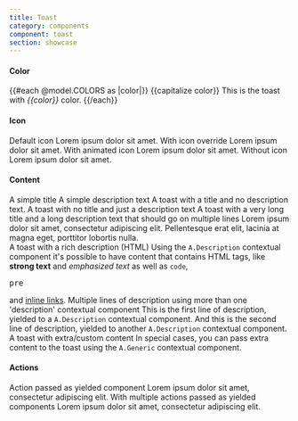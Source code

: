 ```yaml
---
title: Toast
category: components
component: toast
section: showcase
---
```



<section data-test-percy data-section="showcase">
  

  <h4 class="dummy-h4">Color</h4>
  <div class="dummy-toast-base-sample">
    {{#each @model.COLORS as |color|}}
      <Hds::Toast @color={{color}} @onDismiss={{this.noop}} as |T|>
        <T.Title>{{capitalize color}}</T.Title>
        <T.Description>This is the toast with <em>{{color}}</em> color.</T.Description>
      </Hds::Toast>
    {{/each}}
  </div>

  <h4 class="dummy-h4">Icon</h4>
  <div class="dummy-toast-base-sample">
    <Hds::Toast @color="highlight" @onDismiss={{this.noop}} as |T|>
      <T.Title>Default icon</T.Title>
      <T.Description>Lorem ipsum dolor sit amet.</T.Description>
    </Hds::Toast>
    <Hds::Toast @color="highlight" @icon="meh" @onDismiss={{this.noop}} as |T|>
      <T.Title>With icon override</T.Title>
      <T.Description>Lorem ipsum dolor sit amet.</T.Description>
    </Hds::Toast>
    <Hds::Toast @color="highlight" @icon="running" @onDismiss={{this.noop}} as |T|>
      <T.Title>With animated icon</T.Title>
      <T.Description>Lorem ipsum dolor sit amet.</T.Description>
    </Hds::Toast>
    <Hds::Toast @color="highlight" @icon="" @onDismiss={{this.noop}} as |T|>
      <T.Title>Without icon</T.Title>
      <T.Description>Lorem ipsum dolor sit amet.</T.Description>
    </Hds::Toast>
  </div>

  <h4 class="dummy-h4">Content</h4>
  <div class="dummy-toast-sample-grid dummy-toast-sample-grid--wide-content">
    <div class="dummy-toast-sample-grid__column">
      <Hds::Toast @color="success" @onDismiss={{this.noop}} as |T|>
        <T.Title>A simple title</T.Title>
        <T.Description>A simple description text</T.Description>
      </Hds::Toast>
      <Hds::Toast @color="success" @onDismiss={{this.noop}} as |T|>
        <T.Title>A toast with a title and no description text.</T.Title>
      </Hds::Toast>
      <Hds::Toast @color="success" @onDismiss={{this.noop}} as |T|>
        <T.Description>A toast with no title and just a description text</T.Description>
      </Hds::Toast>
      <Hds::Toast @color="success" @onDismiss={{this.noop}} as |T|>
        <T.Title>A toast with a very long title and a long description text that should go on multiple lines</T.Title>
        <T.Description>Lorem ipsum dolor sit amet, consectetur adipiscing elit. Pellentesque erat elit, lacinia at magna
          eget, porttitor lobortis nulla.</T.Description>
      </Hds::Toast>
    </div>
    <div class="dummy-toast-sample-grid__column">
      <Hds::Toast @color="success" @onDismiss={{this.noop}} as |T|>
        <T.Title>A toast with a rich description (HTML)</T.Title>
        <T.Description>Using the
          <code>A.Description</code>
          contextual component it's possible to have content that contains HTML tags, like
          <strong>strong text</strong>
          and
          <em>emphasized text</em>
          as well as
          <code>code</code>,
          <pre>pre</pre>
          and
          <a href="#">inline links</a>.</T.Description>
      </Hds::Toast>
      <Hds::Toast @onDismiss={{this.noop}} @color="success" as |T|>
        <T.Title>Multiple lines of description using more than one 'description' contextual component</T.Title>
        <T.Description>This is the first line of description, yielded to a
          <code>A.Description</code>
          contextual component.</T.Description>
        <T.Description>And this is the second line of description, yielded to another
          <code>A.Description</code>
          contextual component.</T.Description>
      </Hds::Toast>
      <Hds::Toast @color="success" @onDismiss={{this.noop}} as |T|>
        <T.Title>A toast with extra/custom content</T.Title>
        <T.Description>In special cases, you can pass extra content to the toast using the
          <code>A.Generic</code>
          contextual component.</T.Description>
        <T.Generic>
          <DummyPlaceholder @text="some generic content" @height="50" @background="#eee" />
        </T.Generic>
      </Hds::Toast>
    </div>
  </div>

  <h4 class="dummy-h4">Actions</h4>
  <div class="dummy-toast-sample-grid dummy-toast-sample-grid--wide-content">
    <Hds::Toast @color="warning" @onDismiss={{this.noop}} as |T|>
      <T.Title>Action passed as yielded component</T.Title>
      <T.Description>Lorem ipsum dolor sit amet, consectetur adipiscing elit.</T.Description>
      <T.Button @text="Action" @color="secondary" />
    </Hds::Toast>
    <Hds::Toast @color="warning" @onDismiss={{this.noop}} as |T|>
      <T.Title>With multiple actions passed as yielded components</T.Title>
      <T.Description>Lorem ipsum dolor sit amet, consectetur adipiscing elit.</T.Description>
      <T.Button @text="Secondary" @color="secondary" />
      <T.Button @icon="plus" @text="Tertiary" @color="tertiary" />
      <T.Link::Standalone @icon="plus" @text="Standalone" @href="#" @color="secondary" />
    </Hds::Toast>
  </div>
</section>
